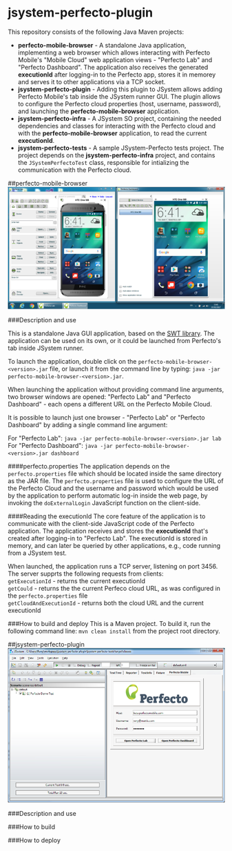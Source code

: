 # jsystem-perfecto-plugin

This repository consists of the following Java Maven projects:
* **perfecto-mobile-browser** - A standalone Java application, implementing a web browser which allows interacting with Perfecto Mobile's "Mobile Cloud" web application views - "Perfecto Lab" and "Perfecto Dashboard". The application also receives the  generated **executionId** after logging-in to the Perfecto app, stores it in memorey and serves it to other applications via a TCP socket.
* **jsystem-perfecto-plugin** - Adding this plugin to JSystem allows adding Perfecto Mobile's tab inside the JSystem runner GUI. The plugin allows to configure the Perfecto cloud properties (host, username, password), and launching the **perfecto-mobile-browser** application.
* **jsystem-perfecto-infra** - A JSystem SO project, containing the needed dependencies and classes for interacting with the Perfecto cloud and with the **perfecto-mobile-browser** application, to read the current **executionId**.
* **jsystem-perfecto-tests** - A sample JSystem-Perfecto tests project. The project depends on the **jsystem-perfecto-infra** project, and contains the `JSystemPerfectoTest` class, responsible for intializing the communication with the Perfecto cloud.

##perfecto-mobile-browser
![Perfecto Mobile "Lab" and "Dashboard" browsers](https://github.com/ronyb/jsystem-perfecto-plugin/blob/master/images/perfecto_browsers.png)

###Description and use

This is a standalone Java GUI application, based on the [SWT library](https://www.eclipse.org/swt/). The application can be used on its own, or it could be launched from Perfecto's tab inside JSystem runner.

To launch the application, double click on the `perfecto-mobile-browser-<version>.jar` file, or launch it from the command line by typing: `java -jar perfecto-mobile-browser-<version>.jar`.

When launching the application without providing command line arguments, two browser windows are opened: "Perfecto Lab" and "Perfecto Dashboard" - each opens a different URL on the Perfecto Mobile Cloud.

It is possible to launch just one browser - "Perfecto Lab" or "Perfecto Dashboard" by adding a single command line argument:

For "Perfecto Lab": `java -jar perfecto-mobile-browser-<version>.jar lab`<br/>
For "Perfecto Dashboard": `java -jar perfecto-mobile-browser-<version>.jar dashboard`

####perfecto.properties
The application depends on the `perfecto.properties` file which should be located inside the same directory as the JAR file.
The `perfecto.properties` file is used to configure the URL of the Perfecto Cloud and the username and password which would be used by the application to perform automatic log-in inside the web page, by invoking the `doExternalLogin` JavaScript function on the client-side.

####Reading the executionId
The core feature of the application is to communicate with the client-side JavaScript code of the Perfecto application. The application receives and stores the **executionId** that's created after logging-in to "Perfecto Lab". The executionId is stored in memory, and can later be queried by other applications, e.g., code running from a JSystem test.

When launched, the application runs a TCP server, listening on port 3456. The server supprts the following requests from clients:<br>
`getExecutionId` - returns the current executionId<br>
`getCould` - returns the the current Perfeco cloud URL, as was configured in the `perfecto.properties` file<br>
`getCloudAndExecutionId` - returns both the cloud URL and the current executionId

###How to build and deploy
This is a Maven project. To build it, run the following command line: `mvn clean install` from the project root directory.


##jsystem-perfecto-plugin
![JSystem Perfecto Mobile Tab](https://github.com/ronyb/jsystem-perfecto-plugin/blob/master/images/jsystem_perfecto_tab.png)

###Description and use

###How to build

###How to deploy

